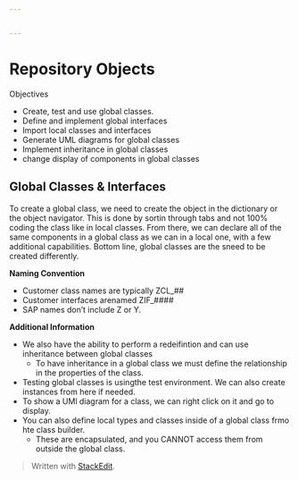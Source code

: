 ```yaml
---


---
```


<h1 id="repository-objects">Repository Objects</h1>
<p>Objectives</p>
<ul>
<li>Create, test and use global classes.</li>
<li>Define and implement global interfaces</li>
<li>Import local classes and interfaces</li>
<li>Generate UML diagrams for global classes</li>
<li>Implement inheritance in global classes</li>
<li>change display of components in global classes</li>
</ul>
<h2 id="global-classes--interfaces">Global Classes &amp; Interfaces</h2>
<p>To create a global class, we need to create the object in the dictionary or the object navigator. This is done by sortin through tabs and not 100% coding the class like in local classes. From there, we can declare all of the same components in a global class as we can in a local one, with a few additional capabilities. Bottom line, global classes are the sneed to be created differently.</p>
<p><strong>Naming Convention</strong></p>
<ul>
<li>Customer class names are typically ZCL_##</li>
<li>Customer interfaces arenamed ZIF_####</li>
<li>SAP names don’t include Z or Y.</li>
</ul>
<p><strong>Additional Information</strong></p>
<ul>
<li>We also have the ability to perform a redeifintion and can use inheritance between global classes
<ul>
<li>To have inheritance in a global class we must define the relationship in the properties of the class.</li>
</ul>
</li>
<li>Testing  global classes is usingthe test environment. We can also create instances from here if needed.</li>
<li>To show a UMl diagram for a class, we can right click on it and go to display.</li>
<li>You can also define local types and classes inside of a global class frmo hte class builder.
<ul>
<li>These are encapsulated, and you CANNOT access them from outside the global class.</li>
</ul>
</li>
</ul>
<blockquote>
<p>Written with <a href="https://stackedit.io/">StackEdit</a>.</p>
</blockquote>

